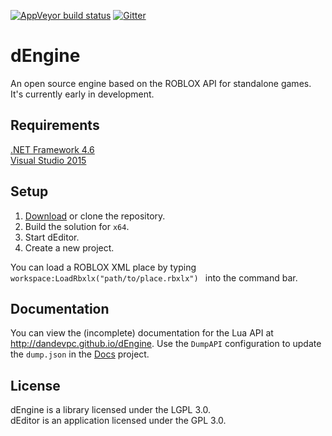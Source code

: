 
[![AppVeyor build status](https://ci.appveyor.com/api/projects/status/github/dandevpc/dengine?branch=master&svg=true)](https://ci.appveyor.com/project/dandevpc/dengine/branch/master) [![Gitter](https://badges.gitter.im/dandevpc/gitter.svg)](https://gitter.im/dandevpc/engine)

# dEngine
An open source engine based on the ROBLOX API for standalone games. It's currently early in development.
## Requirements
[.NET Framework 4.6](https://www.microsoft.com/en-gb/download/details.aspx?id=48130)  
[Visual Studio 2015](https://beta.visualstudio.com/downloads/)
## Setup
1. [Download](https://github.com/DanDevPC/dEngine/archive/master.zip) or clone the repository.
2. Build the solution for `x64`.
3. Start dEditor.
4. Create a new project.  

You can load a ROBLOX XML place by typing ```workspace:LoadRbxlx("path/to/place.rbxlx") ``` into the command bar.

## Documentation
You can view the (incomplete) documentation for the Lua API at http://dandevpc.github.io/dEngine.
Use the `DumpAPI` configuration to update the `dump.json` in the [Docs](https://github.com/DanDevPC/dEngine/tree/master/docs) project.

## License
dEngine is a library licensed under the LGPL 3.0.  
dEditor is an application licensed under the GPL 3.0.
